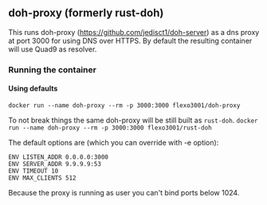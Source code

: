 ## doh-proxy (formerly rust-doh)

This runs doh-proxy (https://github.com/jedisct1/doh-server) as a dns proxy at port 3000 for using DNS over HTTPS. By default the resulting container will use Quad9 as resolver.

### Running the container
#### Using defaults
```docker run --name doh-proxy --rm -p 3000:3000 flexo3001/doh-proxy```

To not break things the same doh-proxy will be still built as `rust-doh`.
```docker run --name doh-proxy --rm -p 3000:3000 flexo3001/rust-doh```

The default options are (which you can override with -e option):

```
ENV LISTEN_ADDR 0.0.0.0:3000
ENV SERVER_ADDR 9.9.9.9:53
ENV TIMEOUT 10
ENV MAX_CLIENTS 512
```

Because the proxy is running as user you can't bind ports below 1024.
